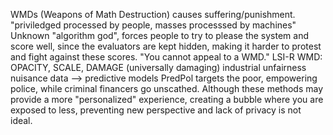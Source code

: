 
WMDs (Weapons of Math Destruction) causes suffering/punishment. "priviledged processed by people, masses processsed by machines"
Unknown "algorithm god", forces people to try to please the system and score well, since the evaluators are kept hidden, making it harder to protest and fight against these scores. "You cannot appeal to a WMD." LSI-R 
WMD: OPACITY, SCALE, DAMAGE (universally damaging) industrial unfairness
nuisance data --> predictive models PredPol targets the poor, empowering police, while criminal financers go unscathed.
Although these methods may provide a more "personalized" experience, creating a bubble where you are exposed to less, preventing new perspective and lack of privacy is not ideal.
